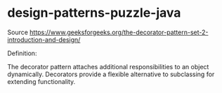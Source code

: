 # design-patterns-puzzle-java
Source https://www.geeksforgeeks.org/the-decorator-pattern-set-2-introduction-and-design/

Definition:

The decorator pattern attaches additional responsibilities to an object dynamically. Decorators provide a flexible alternative to subclassing for extending functionality.
